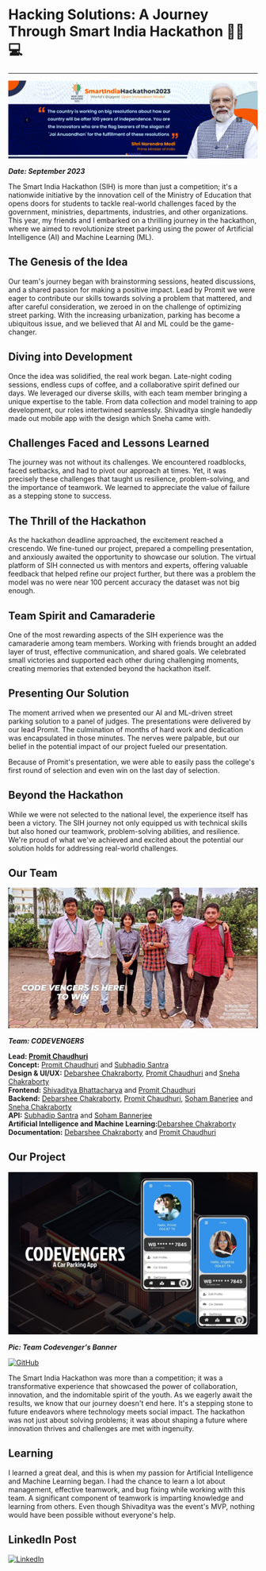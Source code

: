 # Hacking Solutions: A Journey Through Smart India Hackathon 👨‍🔬💻

---

[![sih](../assets/images/sih.png)](https://www.sih.gov.in/)

***Date: September 2023***

The Smart India Hackathon (SIH) is more than just a competition; it's a nationwide initiative by the innovation cell of the Ministry of Education that opens doors for students to tackle real-world challenges faced by the government, ministries, departments, industries, and other organizations. This year, my friends and I embarked on a thrilling journey in the hackathon, where we aimed to revolutionize street parking using the power of Artificial Intelligence (AI) and Machine Learning (ML).

## The Genesis of the Idea

Our team's journey began with brainstorming sessions, heated discussions, and a shared passion for making a positive impact. Lead by Promit we were eager to contribute our skills towards solving a problem that mattered, and after careful consideration, we zeroed in on the challenge of optimizing street parking. With the increasing urbanization, parking has become a ubiquitous issue, and we believed that AI and ML could be the game-changer.

## Diving into Development

Once the idea was solidified, the real work began. Late-night coding sessions, endless cups of coffee, and a collaborative spirit defined our days. We leveraged our diverse skills, with each team member bringing a unique expertise to the table. From data collection and model training to app development, our roles intertwined seamlessly. Shivaditya single handedly made out mobile app with the design which Sneha came with.

## Challenges Faced and Lessons Learned

The journey was not without its challenges. We encountered roadblocks, faced setbacks, and had to pivot our approach at times. Yet, it was precisely these challenges that taught us resilience, problem-solving, and the importance of teamwork. We learned to appreciate the value of failure as a stepping stone to success.

## The Thrill of the Hackathon

As the hackathon deadline approached, the excitement reached a crescendo. We fine-tuned our project, prepared a compelling presentation, and anxiously awaited the opportunity to showcase our solution. The virtual platform of SIH connected us with mentors and experts, offering valuable feedback that helped refine our project further, but there was a problem the model was no were near 100 percent accuracy the dataset was not big enough.

## Team Spirit and Camaraderie

One of the most rewarding aspects of the SIH experience was the camaraderie among team members. Working with friends brought an added layer of trust, effective communication, and shared goals. We celebrated small victories and supported each other during challenging moments, creating memories that extended beyond the hackathon itself.

## Presenting Our Solution

The moment arrived when we presented our AI and ML-driven street parking solution to a panel of judges. The presentations were delivered by our lead Promit. The culmination of months of hard work and dedication was encapsulated in those minutes. The nerves were palpable, but our belief in the potential impact of our project fueled our presentation. 

Because of Promit's presentation, we were able to easily pass the college's first round of selection and even win on the last day of selection.

## Beyond the Hackathon

While we were not selected to the national level, the experience itself has been a victory. The SIH journey not only equipped us with technical skills but also honed our teamwork, problem-solving abilities, and resilience. We're proud of what we've achieved and excited about the potential our solution holds for addressing real-world challenges.

## Our Team

[![sih](../assets/images/sih01.jpg)]()

***Team: CODEVENGERS*** 

**Lead: [Promit Chaudhuri](https://github.com/ProSkywalker16)** <br/>
**Concept:** [Promit Chaudhuri](https://github.com/ProSkywalker16) and [Subhadip Santra](https://github.com/Subhadip05Santra) <br/>
**Design & UI/UX:** [Debarshee Chakraborty](https://github.com/debarshee2004), [Promit Chaudhuri](https://github.com/ProSkywalker16) and [Sneha Chakraborty](https://github.com/SnehaChakraborty-007) <br/>
**Frontend:** [Shivaditya Bhattacharya](https://github.com/RichPerspective007) and [Promit Chaudhuri](https://github.com/ProSkywalker16) <br/>
**Backend:** [Debarshee Chakraborty](https://github.com/debarshee2004), [Promit Chaudhuri](https://github.com/ProSkywalker16), [Soham Banerjee](https://github.com/sohambanerjee10) and [Sneha Chakraborty](https://github.com/SnehaChakraborty-007) <br/>
**API:** [Subhadip Santra](https://github.com/Subhadip05Santra) and [Soham Bannerjee](https://github.com/sohambanerjee10) <br/>
**Artificial Intelligence and Machine Learning:**[Debarshee Chakraborty](https://github.com/debarshee2004)<br/>
**Documentation:** [Debarshee Chakraborty](https://github.com/debarshee2004) and [Promit Chaudhuri](https://github.com/ProSkywalker16)

## Our Project

![logo](../assets/images/parkkaroapp.png)

***Pic: Team Codevenger's Banner***

[![GitHub](https://img.shields.io/badge/github-%23121011.svg?style=for-the-badge&logo=github&logoColor=white)](https://github.com/debarshee2004/parkkaroapp)

The Smart India Hackathon was more than a competition; it was a transformative experience that showcased the power of collaboration, innovation, and the indomitable spirit of the youth. As we eagerly await the results, we know that our journey doesn't end here. It's a stepping stone to future endeavors where technology meets social impact. The hackathon was not just about solving problems; it was about shaping a future where innovation thrives and challenges are met with ingenuity.

## Learning 

I learned a great deal, and this is when my passion for Artificial Intelligence and Machine Learning began. I had the chance to learn a lot about management, effective teamwork, and bug fixing while working with this team. A significant component of teamwork is imparting knowledge and learning from others. Even though Shivaditya was the event's MVP, nothing would have been possible without everyone's help.

## LinkedIn Post

[![LinkedIn](https://img.shields.io/badge/linkedin-%230077B5.svg?style=for-the-badge&logo=linkedin&logoColor=white)](https://www.linkedin.com/posts/debarshee-chakraborty-a88b47266_smartindiahackathon2023-innovation-ai-activity-7144691167174008832-F7g9?utm_source=share&utm_medium=member_desktop)
